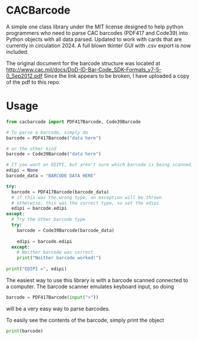 # CACBarcode
A simple one class library under the MIT license designed to help python programmers who need to parse CAC barcodes (PDF417 and Code39) into Python objects with all data parsed. Updated to work with cards that are currently in circulation 2024. A full blown tkinter GUI with .csv export is now included.

The original document for the barcode structure was located at http://www.cac.mil/docs/DoD-ID-Bar-Code_SDK-Formats_v7-5-0_Sep2012.pdf
Since the link appears to be broken, I have uploaded a copy of the pdf to this repo.

# Usage
```python
from cacbarcode import PDF417Barcode, Code39Barcode

# To parse a barcode, simply do
barcode = PDF417Barcode("data here")

# or the other kind
barcode = Code39Barcode("data here")

# If you want an EDIPI, but aren't sure which barcode is being scanned, do this:
edipi = None
barcode_data = "BARCODE DATA HERE"

try:
  barcode = PDF417Barcode(barcode_data)
  # if this was the wrong type, an exception will be thrown
  # otherwise, this was the correct type, so set the edipi
  edipi = barcode.edipi
except:
  # Try the other barcode type
  try:
    barcode = Code39Barcode(barcode_data)
    
    edipi = barcode.edipi
  except:
    # Neither barcode was correct
    print("Neither barcode worked!")
    
print("EDIPI =", edipi)
```

The easiest way to use this library is with a barcode scanned connected to a computer.
The barcode scanner emulates keyboard input, so doing
```python
barcode = PDF417Barcode(input(">"))
```
will be a very easy way to parse barcodes.

To easily see the contents of the barcode, simply print the object
```python
print(barcode)
```
